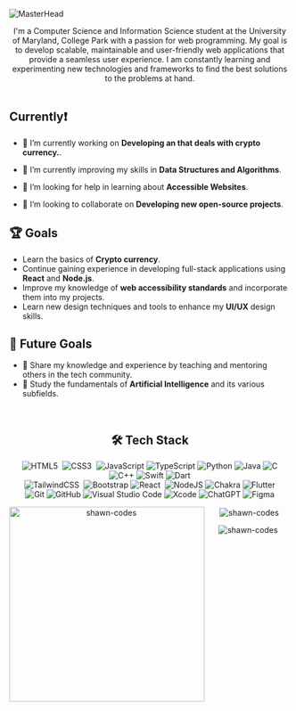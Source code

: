 ![MasterHead](https://developers.giphy.com/branch/master/static/api-512d36c09662682717108a38bbb5c57d.gif)
<p align="center">
I'm a Computer Science and Information Science student at the University of Maryland, College Park with a passion for web programming. My goal is to develop scalable, maintainable and user-friendly web applications that provide a seamless user experience. I am constantly learning and experimenting new technologies and frameworks to find the best solutions to the problems at hand. 
<br>
  
<br>


## Currently❗️
- 🔭 I’m currently working on **Developing an that deals with crypto currency.**.
  
- 🌱 I’m currently improving my skills in **Data Structures and Algorithms**.
  
- 🤝 I’m looking for help in learning about **Accessible Websites**.
  
- 👯 I’m looking to collaborate on **Developing new open-source projects**.


## 🏆 Goals

- Learn the basics of **Crypto currency**.
- Continue gaining experience in developing full-stack applications using **React** and **Node.js**.
- Improve my knowledge of **web accessibility standards** and incorporate them into my projects.
- Learn new design techniques and tools to enhance my **UI/UX** design skills.

## 🎯 Future Goals

- 🌟 Share my knowledge and experience by teaching and mentoring others in the tech community.
- 🧠 Study the fundamentals of **Artificial Intelligence** and its various subfields.





<br>
<div align = "center">
<h2 align="center">🛠️ Tech Stack</h2>

  
![HTML5](https://img.shields.io/badge/-HTML5-E34F26?style=for-the-badge&logo=html5&logoColor=white)&nbsp;
![CSS3](https://img.shields.io/badge/-CSS3-1572B6?style=for-the-badge&logo=css3)&nbsp;
![JavaScript](https://img.shields.io/badge/javascript-%23323330.svg?style=for-the-badge&logo=javascript&logoColor=%23F7DF1E)
![TypeScript](https://img.shields.io/badge/typescript-%23007ACC.svg?style=for-the-badge&logo=typescript&logoColor=white)
![Python](https://img.shields.io/badge/python-3670A0?style=for-the-badge&logo=python&logoColor=ffdd54)
![Java](https://img.shields.io/badge/java-%23ED8B00.svg?style=for-the-badge&logo=openjdk&logoColor=white)
![C](https://img.shields.io/badge/c-%2300599C.svg?style=for-the-badge&logo=c&logoColor=white)
![C++](https://img.shields.io/badge/c++-%2300599C.svg?style=for-the-badge&logo=c%2B%2B&logoColor=white)
![Swift](https://img.shields.io/badge/swift-F54A2A?style=for-the-badge&logo=swift&logoColor=white)
![Dart](https://img.shields.io/badge/dart-%230175C2.svg?style=for-the-badge&logo=dart&logoColor=white)
<br>
![TailwindCSS](https://img.shields.io/badge/-Tailwind_CSS-38B2AC?style=for-the-badge&logo=tailwind-css&logoColor=white)&nbsp;
![Bootstrap](https://img.shields.io/badge/bootstrap-%238511FA.svg?style=for-the-badge&logo=bootstrap&logoColor=white)
![React](https://img.shields.io/badge/-React-%23404d59?style=for-the-badge&logo=react)&nbsp;
![NodeJS](https://img.shields.io/badge/node.js-6DA55F?style=for-the-badge&logo=node.js&logoColor=white)
![Chakra](https://img.shields.io/badge/chakra-%234ED1C5.svg?style=for-the-badge&logo=chakraui&logoColor=white)
![Flutter](https://img.shields.io/badge/Flutter-%2302569B.svg?style=for-the-badge&logo=Flutter&logoColor=white)
<br>
![Git](https://img.shields.io/badge/git-%23F05033.svg?style=for-the-badge&logo=git&logoColor=white)
![GitHub](https://img.shields.io/badge/github-%23121011.svg?style=for-the-badge&logo=github&logoColor=white)
![Visual Studio Code](https://img.shields.io/badge/Visual%20Studio%20Code-0078d7.svg?style=for-the-badge&logo=visual-studio-code&logoColor=white)
![Xcode](https://img.shields.io/badge/Xcode-007ACC?style=for-the-badge&logo=Xcode&logoColor=white)
![ChatGPT](https://img.shields.io/badge/chatGPT-74aa9c?style=for-the-badge&logo=openai&logoColor=white)
![Figma](https://img.shields.io/badge/figma-%23F24E1E.svg?style=for-the-badge&logo=figma&logoColor=white)



<p><img align="left"  width="350" src="https://github-readme-stats.vercel.app/api/top-langs?username=shawn-codes&show_icons=true&locale=en&layout=compact" alt="shawn-codes" /></p>

<p>&nbsp;<img align="center" src="https://github-readme-stats.vercel.app/api?username=shawn-codes&show_icons=true&locale=en" alt="shawn-codes" /></p>

<p><img align="center" src="https://github-readme-streak-stats.herokuapp.com/?user=shawn-codes&" alt="shawn-codes" /></p>





